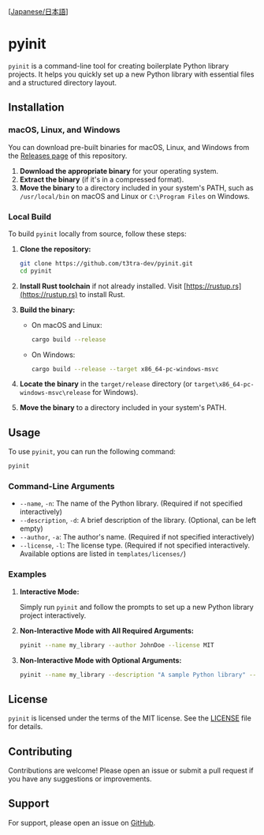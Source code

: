 [[Japanese/日本語](README.ja.md)]

# pyinit

`pyinit` is a command-line tool for creating boilerplate Python library projects. It helps you quickly set up a new Python library with essential files and a structured directory layout.

## Installation

### macOS, Linux, and Windows

You can download pre-built binaries for macOS, Linux, and Windows from the [Releases page](https://github.com/t3tra-dev/pyinit/releases) of this repository.

1. **Download the appropriate binary** for your operating system.
2. **Extract the binary** (if it's in a compressed format).
3. **Move the binary** to a directory included in your system's PATH, such as `/usr/local/bin` on macOS and Linux or `C:\Program Files` on Windows.

### Local Build

To build `pyinit` locally from source, follow these steps:

1. **Clone the repository:**

    ```bash
    git clone https://github.com/t3tra-dev/pyinit.git
    cd pyinit
    ```

2. **Install Rust toolchain** if not already installed. Visit [https://rustup.rs](https://rustup.rs) to install Rust.

3. **Build the binary:**

    - On macOS and Linux:

        ```bash
        cargo build --release
        ```

    - On Windows:

        ```bash
        cargo build --release --target x86_64-pc-windows-msvc
        ```

4. **Locate the binary** in the `target/release` directory (or `target\x86_64-pc-windows-msvc\release` for Windows).

5. **Move the binary** to a directory included in your system's PATH.

## Usage

To use `pyinit`, you can run the following command:

```bash
pyinit
```

### Command-Line Arguments

- `--name`, `-n`: The name of the Python library. (Required if not specified interactively)
- `--description`, `-d`: A brief description of the library. (Optional, can be left empty)
- `--author`, `-a`: The author's name. (Required if not specified interactively)
- `--license`, `-l`: The license type. (Required if not specified interactively. Available options are listed in `templates/licenses/`)

### Examples

1. **Interactive Mode:**

    Simply run `pyinit` and follow the prompts to set up a new Python library project interactively.

2. **Non-Interactive Mode with All Required Arguments:**

    ```bash
    pyinit --name my_library --author JohnDoe --license MIT
    ```

3. **Non-Interactive Mode with Optional Arguments:**

    ```bash
    pyinit --name my_library --description "A sample Python library" --author JohnDoe --license MIT
    ```

## License

`pyinit` is licensed under the terms of the MIT license. See the [LICENSE](LICENSE) file for details.

## Contributing

Contributions are welcome! Please open an issue or submit a pull request if you have any suggestions or improvements.

## Support

For support, please open an issue on [GitHub](https://github.com/t3tra-dev/pyinit/issues).

